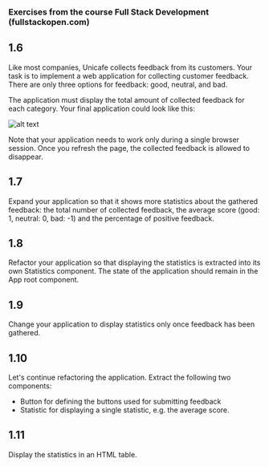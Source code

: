 ### Exercises from the course Full Stack Development (fullstackopen.com)

## 1.6
Like most companies, Unicafe collects feedback from its customers. Your task is to implement a web application for collecting customer feedback. There are only three options for feedback: good, neutral, and bad.

The application must display the total amount of collected feedback for each category. Your final application could look like this:

![alt text](https://fullstackopen.com/static/d4fe767d6d8eb46f1dd21334f5f9e46e/14be6/13e.png)

Note that your application needs to work only during a single browser session. Once you refresh the page, the collected feedback is allowed to disappear.

## 1.7
Expand your application so that it shows more statistics about the gathered feedback: the total number of collected feedback, the average score (good: 1, neutral: 0, bad: -1) and the percentage of positive feedback.

## 1.8
Refactor your application so that displaying the statistics is extracted into its own Statistics component. The state of the application should remain in the App root component.

## 1.9
Change your application to display statistics only once feedback has been gathered.

## 1.10
Let's continue refactoring the application. Extract the following two components:

- Button for defining the buttons used for submitting feedback
- Statistic for displaying a single statistic, e.g. the average score.

## 1.11
Display the statistics in an HTML table.
